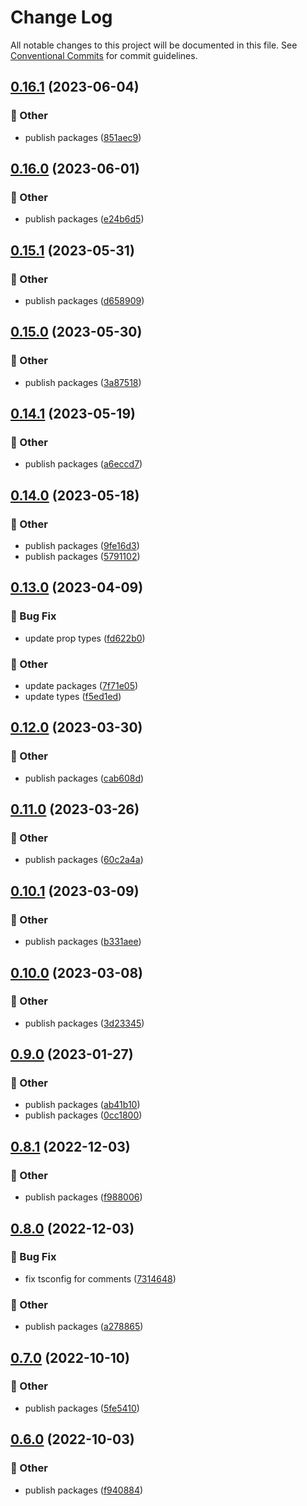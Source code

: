 # Change Log

All notable changes to this project will be documented in this file.
See [Conventional Commits](https://conventionalcommits.org) for commit guidelines.

## [0.16.1](https://github.com/daybrush/infinite-viewer/blob/master/packages/vue-infinite-viewer/compare/vue3-infinite-viewer@0.16.0...vue3-infinite-viewer@0.16.1) (2023-06-04)


### :mega: Other

* publish packages ([851aec9](https://github.com/daybrush/infinite-viewer/blob/master/packages/vue-infinite-viewer/commit/851aec94146b7349b0e823256a31ad63cc467555))



## [0.16.0](https://github.com/daybrush/infinite-viewer/blob/master/packages/vue-infinite-viewer/compare/vue3-infinite-viewer@0.15.1...vue3-infinite-viewer@0.16.0) (2023-06-01)


### :mega: Other

* publish packages ([e24b6d5](https://github.com/daybrush/infinite-viewer/blob/master/packages/vue-infinite-viewer/commit/e24b6d5d79530d3844fc8ca5ecfb7a306e6bb9b0))



## [0.15.1](https://github.com/daybrush/infinite-viewer/blob/master/packages/vue-infinite-viewer/compare/vue3-infinite-viewer@0.15.0...vue3-infinite-viewer@0.15.1) (2023-05-31)


### :mega: Other

* publish packages ([d658909](https://github.com/daybrush/infinite-viewer/blob/master/packages/vue-infinite-viewer/commit/d65890919f233dc5eec527aeb9b31c8b9487a919))



## [0.15.0](https://github.com/daybrush/infinite-viewer/blob/master/packages/vue-infinite-viewer/compare/vue3-infinite-viewer@0.14.1...vue3-infinite-viewer@0.15.0) (2023-05-30)


### :mega: Other

* publish packages ([3a87518](https://github.com/daybrush/infinite-viewer/blob/master/packages/vue-infinite-viewer/commit/3a8751838224c542c8952a05f6b1e7c7080ff048))



## [0.14.1](https://github.com/daybrush/infinite-viewer/blob/master/packages/vue-infinite-viewer/compare/vue3-infinite-viewer@0.14.0...vue3-infinite-viewer@0.14.1) (2023-05-19)


### :mega: Other

* publish packages ([a6eccd7](https://github.com/daybrush/infinite-viewer/blob/master/packages/vue-infinite-viewer/commit/a6eccd765bbb50bc0ead2c4997756914d53141bb))



## [0.14.0](https://github.com/daybrush/infinite-viewer/blob/master/packages/vue-infinite-viewer/compare/vue3-infinite-viewer@0.13.0...vue3-infinite-viewer@0.14.0) (2023-05-18)


### :mega: Other

* publish packages ([9fe16d3](https://github.com/daybrush/infinite-viewer/blob/master/packages/vue-infinite-viewer/commit/9fe16d35f4c550dbdcfb5b527e4ed53476067a7d))
* publish packages ([5791102](https://github.com/daybrush/infinite-viewer/blob/master/packages/vue-infinite-viewer/commit/579110248f87ca469c67998da17a9618f30d3484))



## [0.13.0](https://github.com/daybrush/infinite-viewer/blob/master/packages/vue-infinite-viewer/compare/vue3-infinite-viewer@0.12.0...vue3-infinite-viewer@0.13.0) (2023-04-09)


### :bug: Bug Fix

* update prop types ([fd622b0](https://github.com/daybrush/infinite-viewer/blob/master/packages/vue-infinite-viewer/commit/fd622b05facc759dda28d1897e689642f88dbed8))


### :mega: Other

* update packages ([7f71e05](https://github.com/daybrush/infinite-viewer/blob/master/packages/vue-infinite-viewer/commit/7f71e052a12f56bd5e1f662181ce1b28bb8004a0))
* update types ([f5ed1ed](https://github.com/daybrush/infinite-viewer/blob/master/packages/vue-infinite-viewer/commit/f5ed1ed526854f04cce3797286b0486b165fe466))



## [0.12.0](https://github.com/daybrush/infinite-viewer/blob/master/packages/vue-infinite-viewer/compare/vue3-infinite-viewer@0.11.0...vue3-infinite-viewer@0.12.0) (2023-03-30)


### :mega: Other

* publish packages ([cab608d](https://github.com/daybrush/infinite-viewer/blob/master/packages/vue-infinite-viewer/commit/cab608da74002e91953071ab646caaf8b46e8843))



## [0.11.0](https://github.com/daybrush/infinite-viewer/blob/master/packages/vue-infinite-viewer/compare/vue3-infinite-viewer@0.10.1...vue3-infinite-viewer@0.11.0) (2023-03-26)


### :mega: Other

* publish packages ([60c2a4a](https://github.com/daybrush/infinite-viewer/blob/master/packages/vue-infinite-viewer/commit/60c2a4a4752b756189bc2cea63e5d6defe1e83f7))



## [0.10.1](https://github.com/daybrush/infinite-viewer/blob/master/packages/vue-infinite-viewer/compare/vue3-infinite-viewer@0.10.0...vue3-infinite-viewer@0.10.1) (2023-03-09)


### :mega: Other

* publish packages ([b331aee](https://github.com/daybrush/infinite-viewer/blob/master/packages/vue-infinite-viewer/commit/b331aeefc684f815276d0fc4ec05f9955f59cd20))



## [0.10.0](https://github.com/daybrush/infinite-viewer/blob/master/packages/vue-infinite-viewer/compare/vue3-infinite-viewer@0.9.0...vue3-infinite-viewer@0.10.0) (2023-03-08)


### :mega: Other

* publish packages ([3d23345](https://github.com/daybrush/infinite-viewer/blob/master/packages/vue-infinite-viewer/commit/3d233455960c7afd2515c68ca26e1c00bf5bff1e))



## [0.9.0](https://github.com/daybrush/infinite-viewer/blob/master/packages/vue-infinite-viewer/compare/vue3-infinite-viewer@0.8.1...vue3-infinite-viewer@0.9.0) (2023-01-27)


### :mega: Other

* publish packages ([ab41b10](https://github.com/daybrush/infinite-viewer/blob/master/packages/vue-infinite-viewer/commit/ab41b100b2da4b3f5021cb843dd0731bbdea4a68))
* publish packages ([0cc1800](https://github.com/daybrush/infinite-viewer/blob/master/packages/vue-infinite-viewer/commit/0cc18007e64be634cc938dae905c78b7321498c3))



## [0.8.1](https://github.com/daybrush/infinite-viewer/blob/master/packages/vue-infinite-viewer/compare/vue3-infinite-viewer@0.8.0...vue3-infinite-viewer@0.8.1) (2022-12-03)


### :mega: Other

* publish packages ([f988006](https://github.com/daybrush/infinite-viewer/blob/master/packages/vue-infinite-viewer/commit/f98800609ce749dfd28da11af42448c310ef252f))



## [0.8.0](https://github.com/daybrush/infinite-viewer/blob/master/packages/vue-infinite-viewer/compare/vue3-infinite-viewer@0.7.0...vue3-infinite-viewer@0.8.0) (2022-12-03)


### :bug: Bug Fix

* fix tsconfig for comments ([7314648](https://github.com/daybrush/infinite-viewer/blob/master/packages/vue-infinite-viewer/commit/73146488f0a9308aa4db99a473269ddb744e18af))


### :mega: Other

* publish packages ([a278865](https://github.com/daybrush/infinite-viewer/blob/master/packages/vue-infinite-viewer/commit/a27886520517db13db611cbede6861be1b7f090a))



## [0.7.0](https://github.com/daybrush/infinite-viewer/blob/master/packages/vue-infinite-viewer/compare/vue3-infinite-viewer@0.6.0...vue3-infinite-viewer@0.7.0) (2022-10-10)


### :mega: Other

* publish packages ([5fe5410](https://github.com/daybrush/infinite-viewer/blob/master/packages/vue-infinite-viewer/commit/5fe5410328336014b62b899bfbdd642768372563))



## [0.6.0](https://github.com/daybrush/infinite-viewer/blob/master/packages/vue-infinite-viewer/compare/vue3-infinite-viewer@0.5.5...vue3-infinite-viewer@0.6.0) (2022-10-03)


### :mega: Other

* publish packages ([f940884](https://github.com/daybrush/infinite-viewer/blob/master/packages/vue-infinite-viewer/commit/f9408844f99014de30b3e9348541719f9bceef39))
